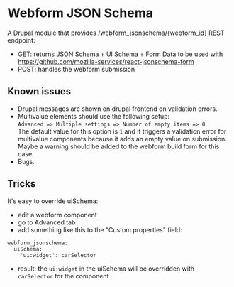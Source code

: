 # Webform JSON Schema

A Drupal module that provides /webform_jsonschema/{webform_id} REST endpoint:
- GET: returns JSON Schema + UI Schema + Form Data to be used with https://github.com/mozilla-services/react-jsonschema-form
- POST: handles the webform submission

## Known issues

- Drupal messages are shown on drupal frontend on validation errors.
- Multivalue elements should use the following setup:  
`Advanced => Multiple settings => Number of empty items => 0`  
The default value for this option is `1` and it triggers a validation error for multivalue components because it adds an empty value on submission.  
Maybe a warning should be added to the webform build form for this case.
- Bugs.

## Tricks

It's easy to override uiSchema:
- edit a webform component
- go to Advanced tab
- add something like this to the "Custom properties" field:
```
webform_jsonschema:
  uiSchema:
    'ui:widget': carSelector
```
- result: the `ui:widget` in the uiSchema will be overridden with `carSelector` for the component
